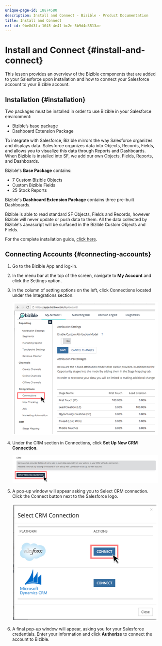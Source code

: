 ```yaml
---
unique-page-id: 18874580
description: Install and Connect - Bizible - Product Documentation
title: Install and Connect
exl-id: 9be8d3fa-1045-4e41-bc2e-5b9d4d3513ae
---
```

# Install and Connect {#install-and-connect}

This lesson provides an overview of the Bizible components that are added to your Salesforce upon installation and how to connect your Salesforce account to your Bizible account.

## Installation {#installation}

Two packages must be installed in order to use Bizible in your Salesforce environment:

* Bizible’s base package
* Dashboard Extension Package

To integrate with Salesforce, Bizible mirrors the way Salesforce organizes and displays data. Salesforce organizes data into Objects, Records, Fields, and allows you to visualize this data through Reports and Dashboards. When Bizible is installed into SF, we add our own Objects, Fields, Reports, and Dashboards.

Bizible's **Base Package** contains:

* 7 Custom Bizible Objects
* Custom Bizible Fields
* 25 Stock Reports

Bizible's **Dashboard Extension Package** contains three pre-built Dashboards.

Bizible is able to read standard SF Objects, Fields and Records, however Bizible will never update or push data to them. All the data collected by Bizible's Javascript will be surfaced in the Bizible Custom Objects and Fields.

For the complete installation guide, [click here](/help/configuration-and-setup/bizible-and-salesforce/bizible-installation-guide.md).

## Connecting Accounts {#connecting-accounts}

1. Go to the Bizible App and log-in.

1. In the menu bar at the top of the screen, navigate to **My Account** and  click the Settings option.

1. In the column of setting options on the left, click Connections located under the Integrations section.

   ![](assets/1.png)

1. Under the CRM section in Connections, click **Set Up New CRM Connection**.

   ![](assets/2.png)

1. A pop-up window will appear asking you to Select CRM connection. Click the Connect button next to the Salesforce logo.

   ![](assets/3.png)

1. A final pop-up window will appear, asking you for your Salesforce credentials. Enter your information and click **Authorize** to connect the account to Bizible.
